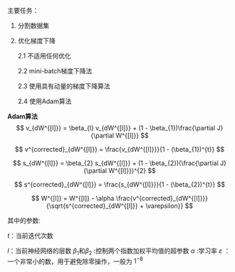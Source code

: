 主要任务：

1. 分割数据集

2. 优化梯度下降

   2.1 不适用任何优化

   2.2 mini-batch梯度下降法

   2.3 使用具有动量的梯度下降算法

   2.4 使用Adam算法

**Adam算法**
$$
v_{dW^{[l]}} = \beta_{l} v_{dW^{[l]}} + (1 - \beta_{1})\frac{\partial J}{\partial W^{[l]}}
$$

$$
v^{corrected}_{dW^{[l]}} = \frac{v_{dW^{[l]}}}{1 - (\beta_{1})^{t}}
$$

$$
s_{dW^{[l]}} = \beta_{2} s_{dW^{[l]}} + (1 - \beta_{2})(\frac{\partial J}{\partial W^{[l]}})^{2}
$$

$$
s^{corrected}_{dW^{[l]}} = \frac{s_{dW^{[l]}}}{1 - (\beta_{2})^{t}}
$$

$$
W^{[l]} = W^{[l]} - \alpha \frac{v^{corrected}_{dW^{[l]}}}{\sqrt{s^{corrected}_{dW^{[l]}} + \varepsilon}}
$$

其中的参数:

$t$：当前迭代次数

$l$：当前神经网络的层数
$\beta_1$和$\beta_2$ :控制两个指数加权平均值的超参数
$\alpha$ :学习率
$\varepsilon$ ：一个非常小的数，用于避免除零操作，一般为 $1^{-8}$

